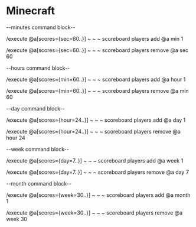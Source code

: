 # Minecraft

--minutes command block--

/execute @a[scores={sec=60..}] ~ ~ ~ scoreboard players add @a min 1

/execute @a[scores={sec=60..}] ~ ~ ~ scoreboard players remove @a sec 60

--hours command block--

/execute @a[scores={min=60..}] ~ ~ ~ scoreboard players add @a hour 1

/execute @a[scores={min=60..}] ~ ~ ~ scoreboard players remove @a min 60

--day command block--

/execute @a[scores={hour=24..}] ~ ~ ~ scoreboard players add @a day 1

/execute @a[scores={hour=24..}] ~ ~ ~ scoreboard players remove @a hour 24

--week command block--

/execute @a[scores={day=7..}] ~ ~ ~ scoreboard players add @a week 1

/execute @a[scores={day=7..}] ~ ~ ~ scoreboard players remove @a day 7

--month command block--

/execute @a[scores={week=30..}] ~ ~ ~ scoreboard players add @a month 1

/execute @a[scores={week=30..}] ~ ~ ~ scoreboard players remove @a week 30
